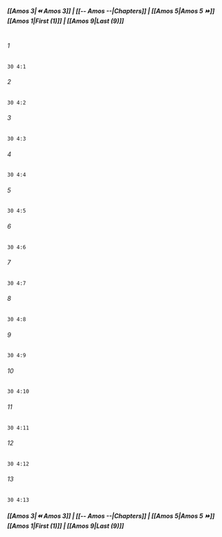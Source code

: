 
##### **[[Amos 3|⏪ Amos 3]] | [[-- Amos --|Chapters]] | [[Amos 5|Amos 5 ⏩]]**<br>**[[Amos 1|First (1)]] | [[Amos 9|Last (9)]]**<br><br>

###### 1
``` verse
30 4:1
```
###### 2
``` verse
30 4:2
```
###### 3
``` verse
30 4:3
```
###### 4
``` verse
30 4:4
```
###### 5
``` verse
30 4:5
```
###### 6
``` verse
30 4:6
```
###### 7
``` verse
30 4:7
```
###### 8
``` verse
30 4:8
```
###### 9
``` verse
30 4:9
```
###### 10
``` verse
30 4:10
```
###### 11
``` verse
30 4:11
```
###### 12
``` verse
30 4:12
```
###### 13
``` verse
30 4:13
```

##### **[[Amos 3|⏪ Amos 3]] | [[-- Amos --|Chapters]] | [[Amos 5|Amos 5 ⏩]]**<br>**[[Amos 1|First (1)]] | [[Amos 9|Last (9)]]**
